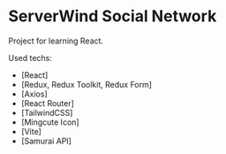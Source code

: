 # ServerWind Social Network

Project for learning React.

Used techs:

- [React]
- [Redux, Redux Toolkit, Redux Form]
- [Axios]
- [React Router]
- [TailwindCSS]
- [Mingcute Icon]
- [Vite]
- [Samurai API]

